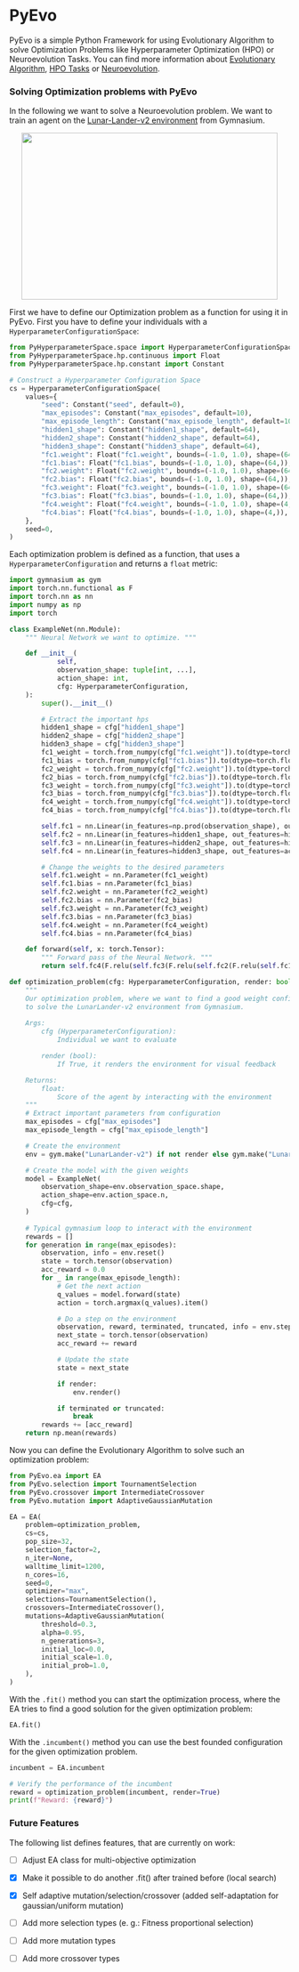 # PyEvo
PyEvo is a simple Python Framework for using Evolutionary Algorithm to solve Optimization Problems like 
Hyperparameter Optimization (HPO) or Neuroevolution Tasks.
You can find more information about 
[Evolutionary Algorithm](https://en.wikipedia.org/wiki/Evolutionary_algorithm), 
[HPO Tasks](https://en.wikipedia.org/wiki/Hyperparameter_optimization) or 
[Neuroevolution](https://en.wikipedia.org/wiki/Neuroevolution).

### Solving Optimization problems with PyEvo
In the following we want to solve a Neuroevolution problem.
We want to train an agent on the
[Lunar-Lander-v2 environment](https://gymnasium.farama.org/environments/box2d/lunar_lander/) from Gymnasium.

<p align="center">
  <img width="460" height="300" src="LunarLanderExample.gif">
</p>

First we have to define our Optimization problem as a function for using it in PyEvo.
First you have to define your individuals with a `HyperparameterConfigurationSpace`:
```python
from PyHyperparameterSpace.space import HyperparameterConfigurationSpace
from PyHyperparameterSpace.hp.continuous import Float
from PyHyperparameterSpace.hp.constant import Constant

# Construct a Hyperparameter Configuration Space
cs = HyperparameterConfigurationSpace(
    values={
        "seed": Constant("seed", default=0),
        "max_episodes": Constant("max_episodes", default=10),
        "max_episode_length": Constant("max_episode_length", default=1000),
        "hidden1_shape": Constant("hidden1_shape", default=64),
        "hidden2_shape": Constant("hidden2_shape", default=64),
        "hidden3_shape": Constant("hidden3_shape", default=64),
        "fc1.weight": Float("fc1.weight", bounds=(-1.0, 1.0), shape=(64, 8)),
        "fc1.bias": Float("fc1.bias", bounds=(-1.0, 1.0), shape=(64,)),
        "fc2.weight": Float("fc2.weight", bounds=(-1.0, 1.0), shape=(64, 64)),
        "fc2.bias": Float("fc2.bias", bounds=(-1.0, 1.0), shape=(64,)),
        "fc3.weight": Float("fc3.weight", bounds=(-1.0, 1.0), shape=(64, 64)),
        "fc3.bias": Float("fc3.bias", bounds=(-1.0, 1.0), shape=(64,)),
        "fc4.weight": Float("fc4.weight", bounds=(-1.0, 1.0), shape=(4, 64)),
        "fc4.bias": Float("fc4.bias", bounds=(-1.0, 1.0), shape=(4,)),
    },
    seed=0,
)
```

Each optimization problem is defined as a function, that uses a `HyperparameterConfiguration` and returns a `float` 
metric:
```python
import gymnasium as gym
import torch.nn.functional as F
import torch.nn as nn
import numpy as np
import torch

class ExampleNet(nn.Module):
    """ Neural Network we want to optimize. """

    def __init__(
            self,
            observation_shape: tuple[int, ...],
            action_shape: int,
            cfg: HyperparameterConfiguration,
    ):
        super().__init__()

        # Extract the important hps
        hidden1_shape = cfg["hidden1_shape"]
        hidden2_shape = cfg["hidden2_shape"]
        hidden3_shape = cfg["hidden3_shape"]
        fc1_weight = torch.from_numpy(cfg["fc1.weight"]).to(dtype=torch.float32)
        fc1_bias = torch.from_numpy(cfg["fc1.bias"]).to(dtype=torch.float32)
        fc2_weight = torch.from_numpy(cfg["fc2.weight"]).to(dtype=torch.float32)
        fc2_bias = torch.from_numpy(cfg["fc2.bias"]).to(dtype=torch.float32)
        fc3_weight = torch.from_numpy(cfg["fc3.weight"]).to(dtype=torch.float32)
        fc3_bias = torch.from_numpy(cfg["fc3.bias"]).to(dtype=torch.float32)
        fc4_weight = torch.from_numpy(cfg["fc4.weight"]).to(dtype=torch.float32)
        fc4_bias = torch.from_numpy(cfg["fc4.bias"]).to(dtype=torch.float32)

        self.fc1 = nn.Linear(in_features=np.prod(observation_shape), out_features=hidden1_shape)
        self.fc2 = nn.Linear(in_features=hidden1_shape, out_features=hidden2_shape)
        self.fc3 = nn.Linear(in_features=hidden2_shape, out_features=hidden3_shape)
        self.fc4 = nn.Linear(in_features=hidden3_shape, out_features=action_shape)

        # Change the weights to the desired parameters
        self.fc1.weight = nn.Parameter(fc1_weight)
        self.fc1.bias = nn.Parameter(fc1_bias)
        self.fc2.weight = nn.Parameter(fc2_weight)
        self.fc2.bias = nn.Parameter(fc2_bias)
        self.fc3.weight = nn.Parameter(fc3_weight)
        self.fc3.bias = nn.Parameter(fc3_bias)
        self.fc4.weight = nn.Parameter(fc4_weight)
        self.fc4.bias = nn.Parameter(fc4_bias)

    def forward(self, x: torch.Tensor):
        """ Forward pass of the Neural Network. """
        return self.fc4(F.relu(self.fc3(F.relu(self.fc2(F.relu(self.fc1(x)))))))

def optimization_problem(cfg: HyperparameterConfiguration, render: bool = False) -> float:
    """
    Our optimization problem, where we want to find a good weight configuration
    to solve the LunarLander-v2 environment from Gymnasium.
    
    Args:
        cfg (HyperparameterConfiguration):
            Individual we want to evaluate

        render (bool):
            If True, it renders the environment for visual feedback

    Returns:
        float:
            Score of the agent by interacting with the environment
    """
    # Extract important parameters from configuration
    max_episodes = cfg["max_episodes"]
    max_episode_length = cfg["max_episode_length"]

    # Create the environment
    env = gym.make("LunarLander-v2") if not render else gym.make("LunarLander-v2", render_mode="human")

    # Create the model with the given weights
    model = ExampleNet(
        observation_shape=env.observation_space.shape,
        action_shape=env.action_space.n,
        cfg=cfg,
    )
    
    # Typical gymnasium loop to interact with the environment
    rewards = []
    for generation in range(max_episodes):
        observation, info = env.reset()
        state = torch.tensor(observation)
        acc_reward = 0.0
        for _ in range(max_episode_length):
            # Get the next action
            q_values = model.forward(state)
            action = torch.argmax(q_values).item()

            # Do a step on the environment
            observation, reward, terminated, truncated, info = env.step(action)
            next_state = torch.tensor(observation)
            acc_reward += reward

            # Update the state
            state = next_state

            if render:
                env.render()

            if terminated or truncated:
                break
        rewards += [acc_reward]
    return np.mean(rewards)
```

Now you can define the Evolutionary Algorithm to solve such an optimization problem:
```python
from PyEvo.ea import EA
from PyEvo.selection import TournamentSelection
from PyEvo.crossover import IntermediateCrossover
from PyEvo.mutation import AdaptiveGaussianMutation

EA = EA(
    problem=optimization_problem,
    cs=cs,
    pop_size=32,
    selection_factor=2,
    n_iter=None,
    walltime_limit=1200,
    n_cores=16,
    seed=0,
    optimizer="max",
    selections=TournamentSelection(),
    crossovers=IntermediateCrossover(),
    mutations=AdaptiveGaussianMutation(
        threshold=0.3,
        alpha=0.95,
        n_generations=3,
        initial_loc=0.0,
        initial_scale=1.0,
        initial_prob=1.0,
    ),
)
```

With the `.fit()` method you can start the optimization process, where the EA tries to find a good solution for the
given optimization problem:
```python
EA.fit()
```

With the `.incumbent()` method you can use the best founded configuration for the given optimization problem.
```python
incumbent = EA.incumbent

# Verify the performance of the incumbent
reward = optimization_problem(incumbent, render=True)
print(f"Reward: {reward}")
```

### Future Features
The following list defines features, that are currently on work:

* [ ] Adjust EA class for multi-objective optimization
* [x] Make it possible to do another .fit() after trained before (local search)
* [x] Self adaptive mutation/selection/crossover (added self-adaptation for gaussian/uniform mutation)
* [ ] Add more selection types (e. g.: Fitness proportional selection)
* [ ] Add more mutation types
* [ ] Add more crossover types
  